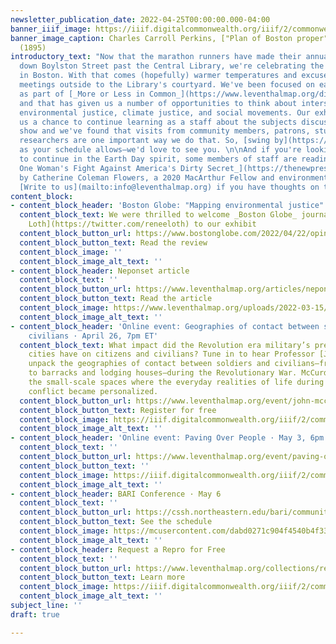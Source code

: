 ```yaml
---
newsletter_publication_date: 2022-04-25T00:00:00.000-04:00
banner_iiif_image: https://iiif.digitalcommonwealth.org/iiif/2/commonwealth:js956k46x/578,1498,4265,1160/full/0/default.jpg
banner_image_caption: Charles Carroll Perkins, ["Plan of Boston proper"](https://collections.leventhalmap.org/search/commonwealth:js956k45n)
  (1895)
introductory_text: "Now that the marathon runners have made their annual pilgrimage
  down Boylston Street past the Central Library, we're celebrating the start of spring
  in Boston. With that comes (hopefully) warmer temperatures and excuses to move our
  meetings outside to the Library's courtyard. We've been focused on early events
  as part of [_More or Less in Common_](https://www.leventhalmap.org/digital-exhibitions/more-or-less-in-common/)
  and that has given us a number of opportunities to think about intersections of
  environmental justice, climate justice, and social movements. Our exhibitions give
  us a chance to continue learning as a staff about the subjects discussed in the
  show and we've found that visits from community members, patrons, students, and
  researchers are one important way we do that. So, [swing by](https://www.leventhalmap.org/about/hours-directions/)
  as your schedule allows—we'd love to see you. \n\nAnd if you're looking for a book
  to continue in the Earth Day spirit, some members of staff are reading [_Waste:
  One Woman's Fight Against America's Dirty Secret_](https://thenewpress.com/books/waste)
  by Catherine Coleman Flowers, a 2020 MacArthur Fellow and environmental health researcher.
  [Write to us](mailto:info@leventhalmap.org) if you have thoughts on the book!"
content_block:
- content_block_header: 'Boston Globe: "Mapping environmental justice"'
  content_block_text: We were thrilled to welcome _Boston Globe_ journalist [Renée
    Loth](https://twitter.com/reneeloth) to our exhibit
  content_block_button_url: https://www.bostonglobe.com/2022/04/22/opinion/mapping-environmental-justice/
  content_block_button_text: Read the review
  content_block_image: ''
  content_block_image_alt_text: ''
- content_block_header: Neponset article
  content_block_text: ''
  content_block_button_url: https://www.leventhalmap.org/articles/neponset/
  content_block_button_text: Read the article
  content_block_image: https://www.leventhalmap.org/uploads/2022-03-15/commonwealth_x633ff663_image_access_800.jpg
  content_block_image_alt_text: ''
- content_block_header: 'Online event: Geographies of contact between soldiers and
    civilians · April 26, 7pm ET'
  content_block_text: What impact did the Revolution era military’s presence in American
    cities have on citizens and civilians? Tune in to hear Professor [John McCurdy](https://www.emich.edu/history-philosophy/history/faculty/j-mccurdy.php)
    unpack the geographies of contact between soldiers and civilians—from urban squares
    to barracks and lodging houses—during the Revolutionary War. McCurdy’s work examines
    the small-scale spaces where the everyday realities of life during an imperial
    conflict became personalized.
  content_block_button_url: https://www.leventhalmap.org/event/john-mccurdy-on-geographies-of-contact-between-soldiers-and-civilians/
  content_block_button_text: Register for free
  content_block_image: https://iiif.digitalcommonwealth.org/iiif/2/commonwealth:p8418t52w/325,226,2369,2201/full/0/default.jpg
  content_block_image_alt_text: ''
- content_block_header: 'Online event: Paving Over People · May 3, 6pm ET'
  content_block_text: ''
  content_block_button_url: https://www.leventhalmap.org/event/paving-over-people-traffic-air-pollution-and-health/
  content_block_button_text: ''
  content_block_image: https://iiif.digitalcommonwealth.org/iiif/2/commonwealth:9019vk684/full/full/0/default.jpg
  content_block_image_alt_text: ''
- content_block_header: BARI Conference · May 6
  content_block_text: ''
  content_block_button_url: https://cssh.northeastern.edu/bari/community/news/call-for-proposals/
  content_block_button_text: See the schedule
  content_block_image: https://mcusercontent.com/dabd0271c904f4540b4f337be/images/f7699a72-7315-b18f-b38e-c077180d704f.jpg
  content_block_image_alt_text: ''
- content_block_header: Request a Repro for Free
  content_block_text: ''
  content_block_button_url: https://www.leventhalmap.org/collections/reproductions/
  content_block_button_text: Learn more
  content_block_image: https://iiif.digitalcommonwealth.org/iiif/2/commonwealth:st74cx430/1643,2480,3840,2074/,1200/0/default.jpg
  content_block_image_alt_text: ''
subject_line: ''
draft: true

---
```

